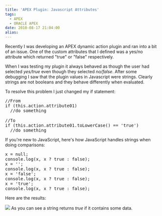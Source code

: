 ```yaml
---
title: 'APEX Plugin: Javascript Attributes'
tags:
  - APEX
  - ORACLE APEX
date: 2010-08-17 21:04:00
alias:
---
```


Recently I was developing an APEX dynamic action plugin and ran into a bit of an issue. One of the custom attributes that I defined was a yes/no attribute which returned "true" or "false" respectively.

When I was testing my plugin it always behaved as though the user had selected <span style="font-style:italic;">yes/true</span> even though they selected <span style="font-style:italic;">no/false</span>. After some debugging I saw that the plugin values in Javascript were strings. Clearly strings are not booleans and they behave differently when evaluated.

To resolve this problem I just changed my if statement:
<pre class="brush: js;">
//From
if (this.action.attribute01) 
  //do something

//To
if (this.action.attribute01.toLowerCase() == 'true')
  //do something
</pre>  
If you're new to JavaScript, here's how JavaScript handles strings when doing comparisons:
<pre class="brush: js;">
x = null;
console.log(x, x ? true : false);
x = '';
console.log(x, x ? true : false);
x = 'false';
console.log(x, x ? true : false);
x = 'true';
console.log(x, x ? true : false);
</pre>
Here are the results:

[![](http://4.bp.blogspot.com/_33EF80fk9sM/TGtLkCDK8CI/AAAAAAAADyo/XOrvWLV0pBw/s400/plugin_boolean.jpg)](http://4.bp.blogspot.com/_33EF80fk9sM/TGtLkCDK8CI/AAAAAAAADyo/XOrvWLV0pBw/s1600/plugin_boolean.jpg)
As you can see a string returns <span style="font-style:italic;">true</span> if it contains some data.